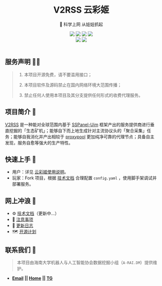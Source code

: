 <div align="center">
    <h1> V2RSS 云彩姬</h1>
    <p>🚀 科学上网 从娃娃抓起</p>
    <img src="https://img.shields.io/static/v1?message=reference&color=blue&style=for-the-badge&logo=micropython&label=python">
    <img src="https://img.shields.io/github/license/qin2dim/v2raycloudspider?style=for-the-badge">
	<a href="https://github.com/QIN2DIM/V2RayCloudSpider/releases"><img src="https://img.shields.io/github/downloads/qin2dim/v2raycloudspider/total?style=for-the-badge"></a>
	<a href="https://github.com/QIN2DIM/V2RayCloudSpider/releases"><img src="https://img.shields.io/github/v/release/qin2dim/v2raycloudspider?style=for-the-badge"></a>
	<br>
	<a href="https://github.com/QIN2DIM/V2RayCloudSpider"><img src="https://img.shields.io/github/stars/qin2dim/v2raycloudspider?style=social"></a>
	<a href = "https://t.me/joinchat/HlB9SQJubb5VmNU5"><img src="https://img.shields.io/static/v1?style=social&logo=telegram&label=chat&message=studio" ></a>
	<br>
	<br>
</div>

## 服务声明 🧙‍♂️

> 1. 本项目开源免费，请不要滥用接口；
>
> 2. 本项目软件及源码禁止在国内网络环境大范围传播；
>
> 3. 禁止任何人使用本项目及其分支提供任何形式的收费代理服务。

## 项目简介 👋

[V2RSS](https://github.com/QIN2DIM/V2RayCloudSpider) 是一种能对全球范围内基于 [SSPanel-Uim](https://github.com/Anankke/SSPanel-Uim) 框架产出的服务提供商进行垂直挖掘的「生态矿机」；能够自下而上地生成针对主流协议头的「聚合采集」任务；能够自我消化并产出相较于 [proxypool](https://github.com/zu1k/proxypool) 更加纯净可靠的代理节点；具备自主发现，服务自愈等强大的生产特性。

## 快速上手 🛴

- 用户：详见 [云彩姬使用说明](https://blog.echosec.top/v2rss-docs/zh/docs/user/v2rss-cli/overview/)。
- 玩家：Fork 项目，根据 [技术文档](https://blog.echosec.top/v2rss-docs/zh/docs/player/getting-started/overview/) 合理配置 `config.yaml` ，使用脚手架调试并部署服务。

## 网上冲浪 🌊

- :gear: [技术文档](https://blog.echosec.top/v2rss-docs/zh/docs/player/getting-started/overview/)（更新中...）
- :small_red_triangle: [注意事项](https://github.com/QIN2DIM/V2RayCloudSpider/blob/master/doc/subdirectory/注意事项.md)
- :loudspeaker: [更新日志](https://github.com/QIN2DIM/V2RayCloudSpider/blob/master/doc/subdirectory/更新日志.md)
- :world_map: [开源计划](https://github.com/QIN2DIM/V2RayCloudSpider/blob/master/doc/subdirectory/开源计划.md)

## 联系我们 📧

> 本项目由海南大学机器人与人工智能协会数据挖掘小组（`A-RAI.DM`）提供维护。

- [**Email**](mailto:HainanU_arai@163.com?subject=CampusDailyAutoSign-ISSUE) **||** [**Home**](https://a-rai.github.io/) **||** [**TG**](https://t.me/joinchat/HlB9SQJubb5VmNU5)

